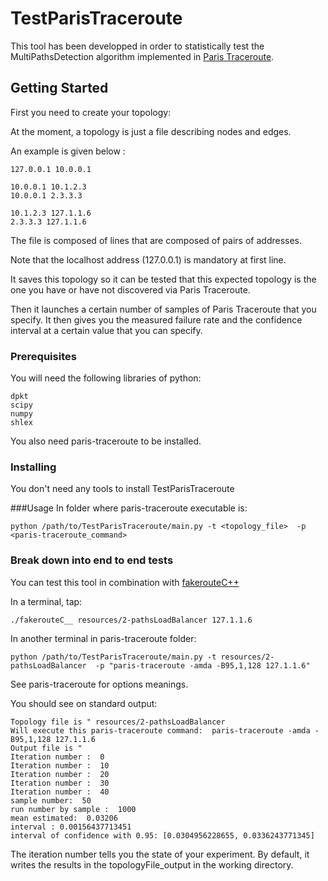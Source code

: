 # TestParisTraceroute

This tool has been developped in order to statistically test the MultiPathsDetection algorithm implemented in [Paris Traceroute](https://). 

## Getting Started
First you need to create your topology:

At the moment, a topology is just a file describing nodes and edges. 

An example is given below : 
```
127.0.0.1 10.0.0.1

10.0.0.1 10.1.2.3
10.0.0.1 2.3.3.3

10.1.2.3 127.1.1.6
2.3.3.3 127.1.1.6
```
The file is composed of lines that are composed of pairs of addresses.

Note that the localhost address (127.0.0.1) is mandatory at first line.

It saves this topology so it can be tested that this expected topology is the one you have or have not discovered via Paris Traceroute.

Then it launches a certain number of samples of Paris Traceroute that you specify.
It then gives you the measured failure rate and the confidence interval at a certain value that you can specify.
### Prerequisites
You will need the following libraries of python:

```
dpkt
scipy
numpy
shlex
```
You also need paris-traceroute to be installed.


### Installing

You don't need any tools to install TestParisTraceroute 

###Usage
In folder where paris-traceroute executable is:
```
python /path/to/TestParisTraceroute/main.py -t <topology_file>  -p <paris-traceroute_command>
```
### Break down into end to end tests
You can test this tool in combination with [fakerouteC++](https://)

In a terminal, tap:
```
./fakerouteC__ resources/2-pathsLoadBalancer 127.1.1.6
```
In another terminal in paris-traceroute folder:
```
python /path/to/TestParisTraceroute/main.py -t resources/2-pathsLoadBalancer  -p "paris-traceroute -amda -B95,1,128 127.1.1.6"
```
See paris-traceroute for options meanings.

You should see on standard output:
```
Topology file is " resources/2-pathsLoadBalancer
Will execute this paris-traceroute command:  paris-traceroute -amda -B95,1,128 127.1.1.6
Output file is " 
Iteration number :  0
Iteration number :  10
Iteration number :  20
Iteration number :  30
Iteration number :  40
sample number:  50
run number by sample :  1000
mean estimated:  0.03206
interval : 0.00156437713451
interval of confidence with 0.95: [0.0304956228655, 0.0336243771345]
```

The iteration number tells you the state of your experiment.
By default, it writes the results in the topologyFile_output in the working directory.